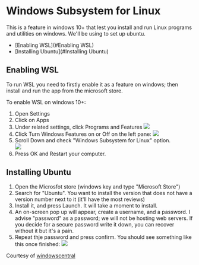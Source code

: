 # Windows Subsystem for Linux

This is a feature in windows 10+ that lest you install and run Linux programs and utilities on windows. We'll be using 
to set up ubuntu.

- [Enabling WSL](#Enabling WSL)
- [Installing Ubuntu](#Installing Ubuntu)

## Enabling WSL
To run WSL you need to firstly enable it as a feature on windows; then install and run the app from the microsoft store.

To enable WSL on windows 10+:
1. Open Settings
2. Click on Apps
3. Under related settings, click Programs and Features
![](https://www.windowscentral.com/sites/wpcentral.com/files/styles/large/public/field/image/2019/12/apps-features-programsfeatures-option.jpg)
4. Click Turn Windows Features on or Off on the left pane:
![](https://www.windowscentral.com/sites/wpcentral.com/files/styles/large/public/field/image/2019/12/controlpanel-turn-windows-features-option.jpg)
5. Scroll Down and check "Windows Subsystem for Linux" option.  
![](https://www.windowscentral.com/sites/wpcentral.com/files/styles/large/public/field/image/2019/12/enable-windows-subsystem-linux-windows-10.jpg)
6. Press OK and Restart your computer.

## Installing Ubuntu

1. Open the Microsfot store (windows key and type "Microsoft Store")
2. Search for "Ubuntu". You want to install the version that does not have a version number next to it (it'll have the most reviews)
3. Install it, and press Launch. It will take a moment to install.
4. An on-screen pop up will appear, create a username, and a password. I advise "password" as a password; we will not be hosting web servers. If you decide for a secure password write it down, you can recover without it but it's a pain.
5. Repeat thje password and press confirm. You should see something like this once finished:
![](https://www.windowscentral.com/sites/wpcentral.com/files/styles/large/public/field/image/2019/12/setup-ubuntu-wsl-windows10.jpg)

Courtesy of [windowscentral](https://www.windowscentral.com/install-windows-subsystem-linux-windows-10)
